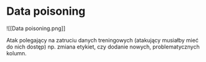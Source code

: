 # Data poisoning

![[Data poisoning.png]]

Atak polegający na zatruciu danych treningowych (atakujący musiałby mieć do nich dostęp) np. zmiana etykiet, czy dodanie nowych, problematycznych kolumn.